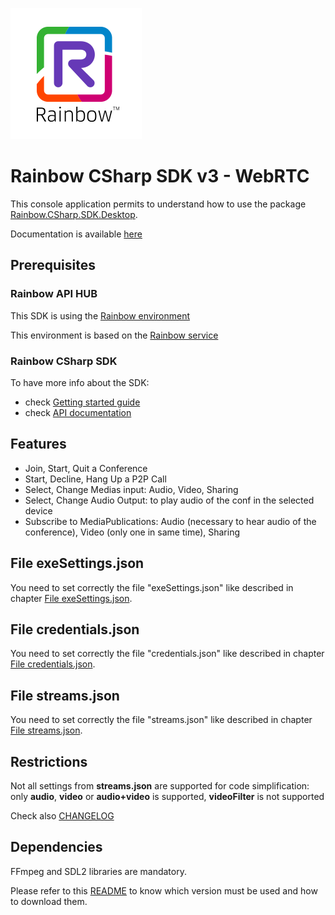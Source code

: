 ![Rainbow](./../../../logo_rainbow.png)

# Rainbow CSharp SDK v3 - WebRTC

This console application permits to understand how to use the package [Rainbow.CSharp.SDK.Desktop](https://www.nuget.org/packages/Rainbow.CSharp.SDK.WebRTC.Desktop).

Documentation is available [here](https://developers.openrainbow.com/doc/sdk/csharp/webrtc.desktop/lts/guides/001_getting_started)

## Prerequisites

### Rainbow API HUB

This SDK is using the [Rainbow environment](https://developers.openrainbow.com/)
 
This environment is based on the [Rainbow service](https://www.openrainbow.com/) 

### Rainbow CSharp SDK

To have more info about the SDK:
- check [Getting started guide](https://developers.openrainbow.com/doc/sdk/csharp/core/lts/guides/001_getting_started)
- check [API documentation](https://developers.openrainbow.com/doc/sdk/csharp/core/lts/api/Rainbow.Application)

## Features
- Join, Start, Quit a Conference
- Start, Decline, Hang Up a P2P Call
- Select, Change Medias input: Audio, Video, Sharing
- Select, Change Audio Output: to play audio of the conf in the selected device
- Subscribe to MediaPublications: Audio (necessary to hear audio of the conference), Video (only one in same time), Sharing

## File exeSettings.json

You need to set correctly the file "exeSettings.json" like described in chapter [File exeSettings.json](./../../ConfigurationFiles.md#exeSettings.json).

## File credentials.json

You need to set correctly the file "credentials.json" like described in chapter [File credentials.json](./../../ConfigurationFiles.md#credentials.json).

## File streams.json

You need to set correctly the file "streams.json" like described in chapter [File streams.json](./../../ConfigurationFiles.md#streams.json).

## Restrictions
Not all settings from **streams.json** are supported for code simplification: only **audio**, **video** or **audio+video** is supported, **videoFilter** is not supported

Check also [CHANGELOG](CHANGELOG.md)

## Dependencies

FFmpeg and SDL2 libraries are mandatory.

Please refer to this [README](https://github.com/Rainbow-CPaaS/Rainbow-CSharp-SDK-Samples/blob/master/Binaries/README.md) to know which version must be used and how to download them.